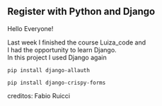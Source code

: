 ## Register with Python and Django

Hello Everyone!

Last week I finished the course Luiza_code and   
I had the opportunity to learn Django.   
In this project I used Django again

`pip install django-allauth`

    pip install django-crispy-forms
    
    
creditos: Fabio Ruicci

